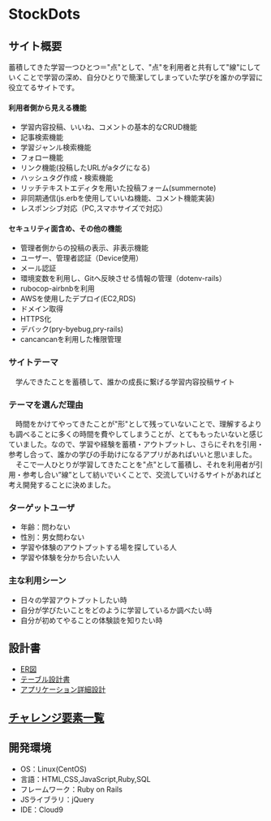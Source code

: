 # StockDots

## サイト概要
蓄積してきた学習一つひとつ＝"点"として、"点"を利用者と共有して"線"にしていくことで学習の深め、自分ひとりで簡潔してしまっていた学びを誰かの学習に役立てるサイトです。

#### 利用者側から見える機能

- 学習内容投稿、いいね、コメントの基本的なCRUD機能
- 記事検索機能
- 学習ジャンル検索機能
- フォロー機能
- リンク機能(投稿したURLがaタグになる) 
- ハッシュタグ作成・検索機能　
- リッチテキストエディタを用いた投稿フォーム(summernote)
- 非同期通信(js.erbを使用していいね機能、コメント機能実装)
- レスポンシブ対応（PC,スマホサイズで対応）

#### セキュリティ面含め、その他の機能

- 管理者側からの投稿の表示、非表示機能
- ユーザー、管理者認証（Device使用）
- メール認証
- 環境変数を利用し、Gitへ反映させる情報の管理（dotenv-rails）
- rubocop-airbnbを利用
- AWSを使用したデプロイ(EC2,RDS)
- ドメイン取得
- HTTPS化
- デバック(pry-byebug,pry-rails)
- cancancanを利用した権限管理

### サイトテーマ
　学んできたことを蓄積して、誰かの成長に繋げる学習内容投稿サイト

### テーマを選んだ理由
　時間をかけてやってきたことが"形"として残っていないことで、理解するよりも調べることに多くの時間を費やしてしまうことが、とてももったいないと感じていました。なので、学習や経験を蓄積・アウトプットし、さらにそれを引用・参考し合って、誰かの学びの手助けになるアプリがあればいいと思いました。<br> 
　そこで一人ひとりが学習してきたことを"点"として蓄積し、それを利用者が引用・参考し合い”線”として紡いでいくことで、交流していけるサイトがあればと考え開発することに決めました。
　

### ターゲットユーザ
- 年齢：問わない
- 性別：男女問わない
- 学習や体験のアウトプットする場を探している人
- 学習や体験を分かち合いたい人

### 主な利用シーン
- 日々の学習アウトプットしたい時
- 自分が学びたいことをどのように学習しているか調べたい時
- 自分が初めてやることの体験談を知りたい時


## 設計書
- [ER図](https://app.diagrams.net/#G1lqGCPIpoZtL1XC4eYdmog-ejCv86asTs)
- [テーブル設計書](https://docs.google.com/spreadsheets/d/1rvcGUG_UeqFkNMgmC0l_rzzV_QBOKMKKpHx19gXYyLA/edit#gid=1240478325)
- [アプリケーション詳細設計](https://docs.google.com/spreadsheets/d/1Me5UXp0drpDdBsKSQn2rEVvOQ0U5hxwxxstVq9rLdkI/edit#gid=2133469642)

## [チャレンジ要素一覧](https://docs.google.com/spreadsheets/d/1oKQga6FtqoK-wivMC0YBypGm8VT52MBMIYnnaxDT0Cc/edit#gid=2012246441)

## 開発環境
- OS：Linux(CentOS)
- 言語：HTML,CSS,JavaScript,Ruby,SQL
- フレームワーク：Ruby on Rails
- JSライブラリ：jQuery
- IDE：Cloud9
